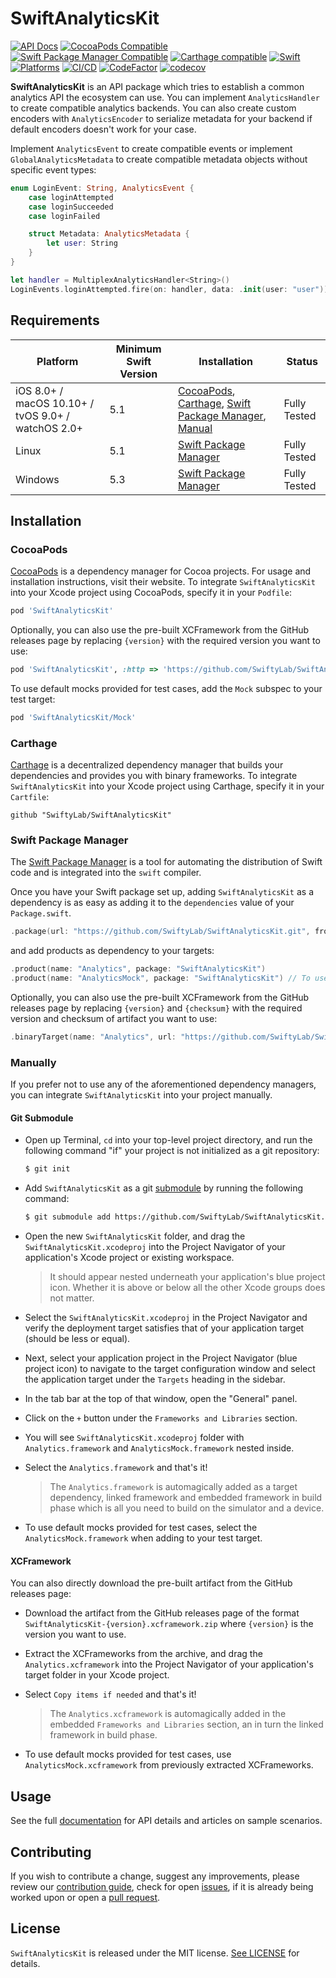 # SwiftAnalyticsKit

[![API Docs](http://img.shields.io/badge/Read_the-docs-2196f3.svg)](https://swiftylab.github.io/SwiftAnalyticsKit/documentation/analytics/)
[![CocoaPods Compatible](https://img.shields.io/cocoapods/v/SwiftAnalyticsKit.svg?label=CocoaPods&color=C90005)](https://badge.fury.io/co/SwiftAnalyticsKit)
[![Swift Package Manager Compatible](https://img.shields.io/github/v/tag/SwiftyLab/SwiftAnalyticsKit?label=SPM&color=orange)](https://badge.fury.io/gh/SwiftyLab%2FSwiftAnalyticsKit)
[![Carthage compatible](https://img.shields.io/badge/Carthage-compatible-4BC51D.svg)](https://github.com/Carthage/Carthage)
[![Swift](https://img.shields.io/badge/Swift-5+-orange)](https://img.shields.io/badge/Swift-5-DE5D43)
[![Platforms](https://img.shields.io/badge/Platforms-all-sucess)](https://img.shields.io/badge/Platforms-all-sucess)
[![CI/CD](https://github.com/SwiftyLab/SwiftAnalyticsKit/actions/workflows/main.yml/badge.svg?event=push)](https://github.com/SwiftyLab/SwiftAnalyticsKit/actions/workflows/main.yml)
[![CodeFactor](https://www.codefactor.io/repository/github/swiftylab/swiftanalyticskit/badge)](https://www.codefactor.io/repository/github/swiftylab/swiftanalyticskit)
[![codecov](https://codecov.io/gh/SwiftyLab/SwiftAnalyticsKit/branch/main/graph/badge.svg?token=YSryFeUvVW)](https://codecov.io/gh/SwiftyLab/SwiftAnalyticsKit)

**SwiftAnalyticsKit** is an API package which tries to establish a common analytics API the ecosystem can use. You can implement ``AnalyticsHandler`` to create compatible analytics backends. You can also create custom encoders with ``AnalyticsEncoder`` to serialize metadata for your backend if default encoders doesn't work for your case.

Implement ``AnalyticsEvent`` to create compatible events or implement ``GlobalAnalyticsMetadata`` to create compatible metadata objects without specific event types:

```swift
enum LoginEvent: String, AnalyticsEvent {
    case loginAttempted
    case loginSucceeded
    case loginFailed

    struct Metadata: AnalyticsMetadata {
        let user: String
    }
}

let handler = MultiplexAnalyticsHandler<String>()
LoginEvents.loginAttempted.fire(on: handler, data: .init(user: "user"))
```

## Requirements

| Platform | Minimum Swift Version | Installation | Status |
| --- | --- | --- | --- |
| iOS 8.0+ / macOS 10.10+ / tvOS 9.0+ / watchOS 2.0+ | 5.1 | [CocoaPods](#cocoapods), [Carthage](#carthage), [Swift Package Manager](#swift-package-manager), [Manual](#manually) | Fully Tested |
| Linux | 5.1 | [Swift Package Manager](#swift-package-manager) | Fully Tested |
| Windows | 5.3 | [Swift Package Manager](#swift-package-manager) | Fully Tested |

## Installation

### CocoaPods

[CocoaPods](https://cocoapods.org) is a dependency manager for Cocoa projects. For usage and installation instructions, visit their website. To integrate `SwiftAnalyticsKit` into your Xcode project using CocoaPods, specify it in your `Podfile`:

```ruby
pod 'SwiftAnalyticsKit'
```

Optionally, you can also use the pre-built XCFramework from the GitHub releases page by replacing `{version}` with the required version you want to use:

```ruby
pod 'SwiftAnalyticsKit', :http => 'https://github.com/SwiftyLab/SwiftAnalyticsKit/releases/download/v{version}/SwiftAnalyticsKit-{version}.xcframework.zip'
```

To use default mocks provided for test cases, add the `Mock` subspec to your test target:

```ruby
pod 'SwiftAnalyticsKit/Mock'
```

### Carthage

[Carthage](https://github.com/Carthage/Carthage) is a decentralized dependency manager that builds your dependencies and provides you with binary frameworks. To integrate `SwiftAnalyticsKit` into your Xcode project using Carthage, specify it in your `Cartfile`:

```ogdl
github "SwiftyLab/SwiftAnalyticsKit"
```

### Swift Package Manager

The [Swift Package Manager](https://swift.org/package-manager/) is a tool for automating the distribution of Swift code and is integrated into the `swift` compiler.

Once you have your Swift package set up, adding `SwiftAnalyticsKit` as a dependency is as easy as adding it to the `dependencies` value of your `Package.swift`.

```swift
.package(url: "https://github.com/SwiftyLab/SwiftAnalyticsKit.git", from: "1.0.0"),
```

and add products as dependency to your targets:

```swift
.product(name: "Analytics", package: "SwiftAnalyticsKit")
.product(name: "AnalyticsMock", package: "SwiftAnalyticsKit") // To use mocks, i.e. in test targets
```

Optionally, you can also use the pre-built XCFramework from the GitHub releases page by replacing `{version}` and `{checksum}` with the required version and checksum of artifact you want to use:

```swift
.binaryTarget(name: "Analytics", url: "https://github.com/SwiftyLab/SwiftAnalyticsKit/releases/download/v{version}/SwiftAnalyticsKit-{version}.xcframework.zip", checksum: "{checksum}"),
```

### Manually

If you prefer not to use any of the aforementioned dependency managers, you can integrate `SwiftAnalyticsKit` into your project manually.

#### Git Submodule

- Open up Terminal, `cd` into your top-level project directory, and run the following command "if" your project is not initialized as a git repository:

  ```bash
  $ git init
  ```

- Add `SwiftAnalyticsKit` as a git [submodule](https://git-scm.com/docs/git-submodule) by running the following command:

  ```bash
  $ git submodule add https://github.com/SwiftyLab/SwiftAnalyticsKit.git
  ```

- Open the new `SwiftAnalyticsKit` folder, and drag the `SwiftAnalyticsKit.xcodeproj` into the Project Navigator of your application's Xcode project or existing workspace.

    > It should appear nested underneath your application's blue project icon. Whether it is above or below all the other Xcode groups does not matter.

- Select the `SwiftAnalyticsKit.xcodeproj` in the Project Navigator and verify the deployment target satisfies that of your application target (should be less or equal).
- Next, select your application project in the Project Navigator (blue project icon) to navigate to the target configuration window and select the application target under the `Targets` heading in the sidebar.
- In the tab bar at the top of that window, open the "General" panel.
- Click on the `+` button under the `Frameworks and Libraries` section.
- You will see `SwiftAnalyticsKit.xcodeproj` folder with `Analytics.framework` and `AnalyticsMock.framework` nested inside.
- Select the `Analytics.framework` and that's it!

  > The `Analytics.framework` is automagically added as a target dependency, linked framework and embedded framework in build phase which is all you need to build on the simulator and a device.

- To use default mocks provided for test cases, select the `AnalyticsMock.framework` when adding to your test target.

#### XCFramework

You can also directly download the pre-built artifact from the GitHub releases page:

- Download the artifact from the GitHub releases page of the format `SwiftAnalyticsKit-{version}.xcframework.zip` where `{version}` is the version you want to use.
- Extract the XCFrameworks from the archive, and drag the `Analytics.xcframework` into the Project Navigator of your application's target folder in your Xcode project.
- Select `Copy items if needed` and that's it!

  > The `Analytics.xcframework` is automagically added in the embedded `Frameworks and Libraries` section, an in turn the linked framework in build phase.

- To use default mocks provided for test cases, use `AnalyticsMock.xcframework` from previously extracted XCFrameworks.

## Usage

See the full [documentation](https://swiftylab.github.io/SwiftAnalyticsKit/documentation/analytics/) for API details and articles on sample scenarios.

## Contributing

If you wish to contribute a change, suggest any improvements,
please review our [contribution guide](CONTRIBUTING.md),
check for open [issues](https://github.com/SwiftyLab/SwiftAnalyticsKit/issues), if it is already being worked upon
or open a [pull request](https://github.com/SwiftyLab/SwiftAnalyticsKit/pulls).

## License

`SwiftAnalyticsKit` is released under the MIT license. [See LICENSE](LICENSE) for details.
